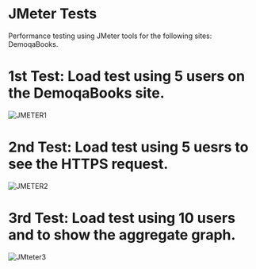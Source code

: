 # JMeter Tests
Performance testing using JMeter tools for the following sites: DemoqaBooks.

# 1st Test: Load test using 5 users on the DemoqaBooks site.
![JMETER1](https://github.com/Liviu98/JMeterTesting/assets/129300621/cdb2c0db-095b-43f3-9f9d-271d733ef719)

# 2nd Test: Load test using 5 uesrs to see the HTTPS request.
![JMETER2](https://github.com/Liviu98/JMeterTesting/assets/129300621/14fbe49f-6d51-4cff-bcdd-940c8cf1324e)

# 3rd Test: Load test using 10 users and to show the aggregate graph.
![JMteter3](https://github.com/Liviu98/JMeterTesting/assets/129300621/7a1883b5-d900-43bd-bc2a-421ec5ecce77)

